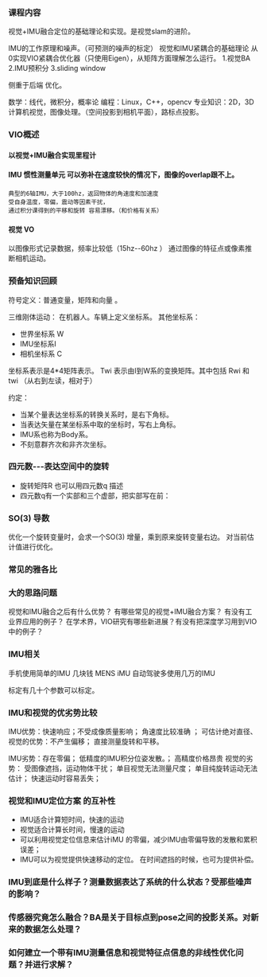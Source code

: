 ### 课程内容
视觉+IMU融合定位的基础理论和实现。是视觉slam的进阶。

IMU的工作原理和噪声。（可预测的噪声的标定）
视觉和IMU紧耦合的基础理论
从0实现VIO紧耦合优化器（只使用Eigen），从矩阵方面理解怎么运行。 
    1.视觉BA  2.IMU预积分  3.sliding window       

侧重于后端 优化。

数学：线代，微积分，概率论
编程：Linux，C++，opencv
专业知识：2D，3D计算机视觉，图像处理。（空间投影到相机平面），路标点投影。
### VIO概述
   #### 以视觉+IMU融合实现里程计
####    IMU 惯性测量单元  可以弥补在速度较快的情况下，图像的overlap跟不上。
    典型的6轴IMU，大于100hz，返回物体的角速度和加速度
    受自身温度，零偏，震动等因素干扰，
    通过积分课得到的平移和旋转 容易漂移。（和价格有关系）
####     视觉 VO
以图像形式记录数据，频率比较低（15hz--60hz ）
通过图像的特征点或像素推断相机运动。

### 预备知识回顾
符号定义：普通变量，矩阵和向量  。

三维刚体运动：
    在机器人。车辆上定义坐标系。 其他坐标系：
  * 世界坐标系 W
  * IMU坐标系I
  * 相机坐标系 C
  
  坐标系表示是4*4矩阵表示。 Twi 表示由I到W系的变换矩阵。其中包括 Rwi 和 twi  （从右到左读，相对于）
  
  约定：
   * 当某个量表达坐标系的转换关系时，是右下角标。
   * 当表达矢量在某坐标系中取的坐标时，写右上角标。
   * IMU系也称为Body系。
   * 不刻意群齐次和非齐次坐标。
   
###    四元数---表达空间中的旋转
* 旋转矩阵R 也可以用四元数q 描述
* 四元数q有一个实部和三个虚部，把实部写在前：
### SO(3) 导数
优化一个旋转变量时，会求一个SO(3) 增量，乘到原来旋转变量右边。
对当前估计值进行优化。

### 常见的雅各比

### 大的思路问题 
视觉和IMU融合之后有什么优势？
有哪些常见的视觉+IMU融合方案？
有没有工业界应用的例子？
在学术界，VIO研究有哪些新进展？有没有把深度学习用到VIO中的例子？

### IMU相关
手机使用简单的IMU  几块钱 MENS iMU
 自动驾驶多使用几万的IMU
 
 标定有几十个参数可以标定。
 
###  IMU和视觉的优劣势比较
IMU优势：快速响应；不受成像质量影响； 角速度比较准确 ； 可估计绝对直径、
 视觉的优势：不产生偏移；  直接测量旋转和平移。
 
 IMU劣势：存在零偏； 低精度的IMU积分位姿发散。；  高精度价格昂贵
 视觉的劣势： 受图像遮挡，运动物体干扰； 单目视觉无法测量尺度； 单目纯旋转运动无法估计；  快速运动时容易丢失；
 
###  视觉和IMU定位方案 的互补性
   *  IMU适合计算短时间，快速的运动
   * 视觉适合计算长时间，慢速的运动
   * 可以利用视觉定位信息来估计iMU 的零偏，减少IMU由零偏导致的发散和累积误差；
   *  IMU可以为视觉提供快速移动的定位。 在时间遮挡的时候，也可为提供补偿。

### IMU到底是什么样子？测量数据表达了系统的什么状态？受那些噪声的影响？

### 传感器究竟怎么融合？BA是关于目标点到pose之间的投影关系。对新来的数据怎么处理？
### 如何建立一个带有IMU测量信息和视觉特征点信息的非线性优化问题？并进行求解？


